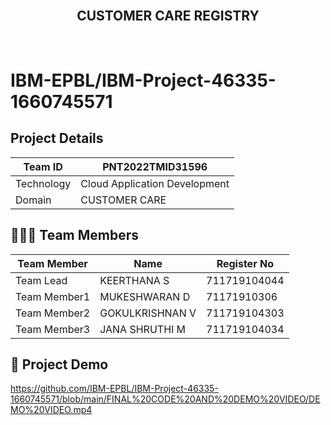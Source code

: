 <br>
<div align="center">
 
  <h2 align="center">CUSTOMER CARE REGISTRY</h2>
</div><br>

# IBM-EPBL/IBM-Project-46335-1660745571


## Project Details
| Team ID       | PNT2022TMID31596            |
| ------------- | -------------                |
| Technology    | Cloud Application Development|
| Domain        | CUSTOMER CARE            | 


## 🧑🏻‍🦰 Team Members
| Team Member  | Name            | Register No    |
| -------------| -------------   | --------       |
| Team Lead    | KEERTHANA S     | 711719104044   |
| Team Member1 | MUKESHWARAN D   | 71171910306    |
| Team Member2 | GOKULKRISHNAN V | 711719104303   |
| Team Member3 | JANA SHRUTHI M  | 711719104034   |


## 🧩 Project Demo

https://github.com/IBM-EPBL/IBM-Project-46335-1660745571/blob/main/FINAL%20CODE%20AND%20DEMO%20VIDEO/DEMO%20VIDEO.mp4









